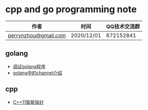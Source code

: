 # cpp and go programming note

| 作者 | 时间 |QQ技术交流群 |
| ------ | ------ |------ |
| perrynzhou@gmail.com |2020/12/01 |672152841 |



## golang
-  [调试golang程序](./document/go/md/调试golang程序.md)
-  [golang中的channel介绍](./document/go/md/golang中的channel介绍.md)


## cpp
-  [C++11智能指针](./document/cpp/md/C++11智能指针.md)